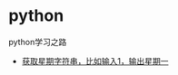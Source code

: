# python
python学习之路
- [ 获取星期字符串，比如输入1，输出星期一 ](https://blog.csdn.net/weixin_41603028/article/details/97518838)

